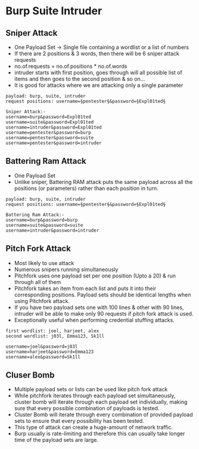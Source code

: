 # Burp Suite Intruder

## Sniper Attack
- One Payload Set -> Single file containing a wordlist or a list of numbers
- If there are 2 positions & 3 words, then there will be 6 sniper attack requests
- no.of.requests = no.of.positions * no.of.words
- intruder starts with first position, goes through will all possible list of items and then goes to the second position & so on...
- It is good for attacks where we are attacking only a single parameter 

```
payload: burp, suite, intruder 
request positions: username=§pentester§&password=§Expl01ted§              

Sniper Attack:-
username=burp&password=Expl01ted
username=suite&password=Expl01ted
username=intruder&password=Expl01ted
username=pentester&password=burp
username=pentester&password=suite
username=pentester&password=intruder

```

## Battering Ram Attack
- One Payload Set
- Unlike sniper, Battering RAM attack puts the same payload across all the positions (or parameters) rather than each position in turn.

```
payload: burp, suite, intruder
request positions: username=§pentester§&password=§Expl01ted§              

Battering Ram Attack:-
username=burp&password=burp
username=suite&password=suite
username=intruder&password=intruder

```

## Pitch Fork Attack
- Most likely to use attack
- Numerous snipers running simultaneously
- Pitchfork uses one payload set per one position (Upto a 20) & run through all of them
- Pitchfork takes an item from each list and puts it into their corresponding positions. Payload sets should be identical lengths when using Pitchfork attack.
- If you have two payload sets one with 100 lines & other with 90 lines, intruder will be able to make only 90 requests if pitch fork attack is used.
- Exceptionally useful when performing credential stuffing attacks.

```
first wordlist: joel, harjeet, alex
second wordlist: j03l, Emma123, Sk1ll

username=joel&password=j03l
username=harjeet&password=Emma123
username=alex&password=Sk1ll

```

## Cluser Bomb
- Multiple payload sets or lists can be used like pitch fork attack
- While pitchfork iterates through each payload set simultaneously, cluster bomb will iterate through each payload set individually, making sure that every possible combination of payloads is tested.
- Cluster Bomb will iterate through every combination of provided payload sets to ensure that every possibility has been tested. 
- This type of attack can create a huge-amount of network traffic.
- Burp usually is rate-limiting and therefore this can usually take longer time of the payload sets are large.


